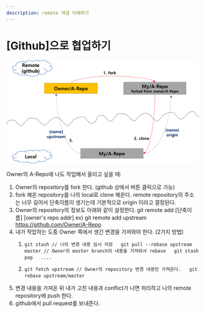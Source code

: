 ```yaml
---
description: remote 개념 이해하기
---
```


# \[Github\]으로 협업하기

![](../.gitbook/assets/image%20%285%29.png)

Owner의 A-Repo에 나도 작업해서 올리고 싶을 때:

1. Owner의 repository를 fork 한다. \(github 상에서 버튼 클릭으로 가능\)
2. fork 해온 repository를 나의 local로 clone 해온다. remote repository의 주소는 너무 길어서 단축이름이 생기는데 기본적으로 origin 이라고 결정된다. 
3. Owner의 repository의 정보도 아래와 같이 설정한다. git remote add \[단축이름\] \[owner's repo addr\] ex\) git remote add upstream https://github.com/Owner/A-Repo
4. 내가 작업하는 도중 Owner 쪽에서 생긴 변경을 가져와야 한다. \(2가지 방법\)
   1.   `git stash // 나의 변경 내용 임시 저장  
      git pull --rebase upstream master // Owner의 master branch의 내용을 가져와서 rebase  
      git stash pop  
      ....` 

   2.   `git fetch upstream // Owner의 repository 변경 내용만 가져온다.  
      git rebase upstream/master`
5. 변경 내용을 가져온 뒤 내가 고친 내용과 conflict가 나면 처리하고 나의 remote repository에 push 한다.
6. github에서 pull request를 보내준다. 



